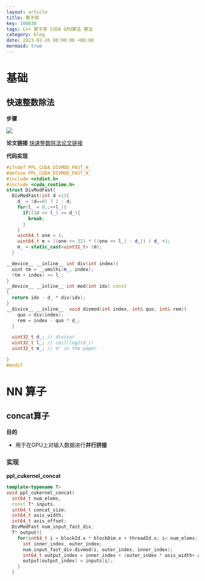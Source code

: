 ```yaml
---
layout: article
title: 算子库
key: 100030
tags: C++ 算子库 CUDA GPU算法 算法
category: blog
date: 2023-02-26 00:00:00 +08:00
mermaid: true
---
```


# 基础

## 快速整数除法

**步骤**

![](https://images0.cnblogs.com/blog/258391/201412/311730547311897.png)

**论文链接**
[快速整数除法论文链接](https://gmplib.org/~tege/divcnst-pldi94.pdf)

**代码实现**
  ```c++
  #ifndef PPL_CUDA_DIVMOD_PAST_H_
  #define PPL_CUDA_DIVMOD_PAST_H_
  #include <stdint.h>
  #include <cuda_runtime.h>
  struct DivModFast{
    DivModFast(int d =1){
      d_ = (d==0) ? 1 : d;
      for(l_ = 0;;++l_){
        if((1U << l_) >= d_){
          break;
        }
      }
      uint64_t one = 1;
      uint64_t m = ((one << 32) * ((one << l_) - d_)) / d_ +1;
      m_ = static_cast<uint32_t> (m);
    }

  __device__ __inline__ int div(int index){
    uint tm = __umulhi(m_, index);
    (tm + index) >> l_;
  }
  __device__ __inline__ int mod(int idx) const
  {
    return idx - d_ * div(idx);
  }
  __divice__ __inline__  void divmod(int index, int& quo, int& rem){
      quo = div(index);
      rem = index - quo * d_;
    }

    uint32_t d_; // divisor
    uint32_t l_; // ceil(log2(d_))
    uint32_t m_; // m' in the paper

  }
  #endif

  ```


# NN 算子

## concat算子

**目的**
 * 用于在GPU上对输入数据进行**并行拼接**

### 实现

**ppl_cukernel_concat**


```c++
template<typename T>
void ppl_cukernel_concat(
  int64_t num_elems,
  const T* inputs,
  int64_t concat_size;
  int64_t axis_width;
  int64_t axis_offset;
  DivModFast num_input_fast_div,
  T* output){
    for(int64_t i = blockId.x * blockDim.x + threadId.x; i< num_elems; i +=(int64_t)gridDim.x * blockDim.x){
      int inner_index, outer_index;
      num_input_fast_div.divmod(i, outer_index, inner_index);
      int64_t output_index = inner_index + (outer_index * axis_width+ axis_offset) * concat_size;
      output[output_index] = inputs[i];
    }
  }
```
